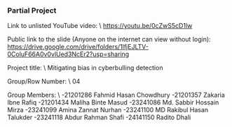 ### Partial Project

Link to unlisted YouTube video: \\
https://youtu.be/0cZwS5cD1lw

Public link to the slide (Anyone on the internet can view without login): <br>
https://drive.google.com/drive/folders/1lfjEJLTV-0ColuF66A0v0vlUed3NcEr2?usp=sharing

Project title: \\
Mitigating bias in cyberbulling detection

Group/Row Number: \\
04

Group Members: \\
-21201286 Fahmid Hasan Chowdhury
-21201357 Zakaria Ibne Rafiq
-21201434 Maliha Binte Masud
-23241086 Md. Sabbir Hossain Mirza
-23241099 Amina Zannat Nurhan
-23241100 MD Rakibul Hasan Talukder
-23241118 Abdur Rahman Shafi
-24141150 Radito Dhali
